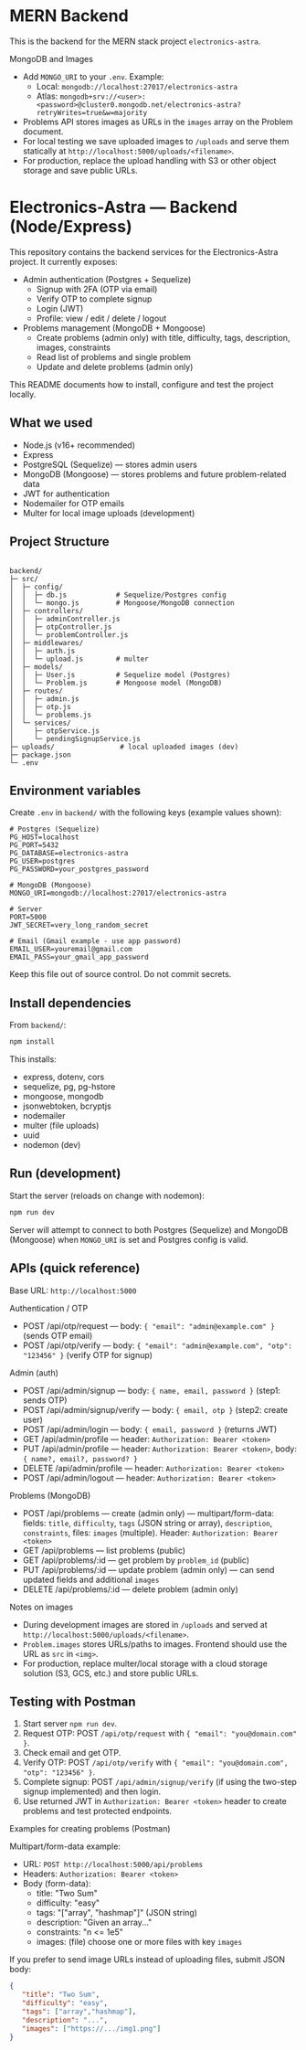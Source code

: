 # MERN Backend

This is the backend for the MERN stack project `electronics-astra`.


MongoDB and Images

- Add `MONGO_URI` to your `.env`. Example:
  - Local: `mongodb://localhost:27017/electronics-astra`
  - Atlas: `mongodb+srv://<user>:<password>@cluster0.mongodb.net/electronics-astra?retryWrites=true&w=majority`
- Problems API stores images as URLs in the `images` array on the Problem document.
- For local testing we save uploaded images to `/uploads` and serve them statically at `http://localhost:5000/uploads/<filename>`.
- For production, replace the upload handling with S3 or other object storage and save public URLs.



# Electronics-Astra — Backend (Node/Express)

This repository contains the backend services for the Electronics-Astra project.
It currently exposes:

- Admin authentication (Postgres + Sequelize)
   - Signup with 2FA (OTP via email)
   - Verify OTP to complete signup
   - Login (JWT)
   - Profile: view / edit / delete / logout
- Problems management (MongoDB + Mongoose)
   - Create problems (admin only) with title, difficulty, tags, description, images, constraints
   - Read list of problems and single problem
   - Update and delete problems (admin only)

This README documents how to install, configure and test the project locally.

## What we used

- Node.js (v16+ recommended)
- Express
- PostgreSQL (Sequelize) — stores admin users
- MongoDB (Mongoose) — stores problems and future problem-related data
- JWT for authentication
- Nodemailer for OTP emails
- Multer for local image uploads (development)


## Project Structure
```

backend/
├─ src/
│  ├─ config/
│  │  ├─ db.js            # Sequelize/Postgres config
│  │  └─ mongo.js         # Mongoose/MongoDB connection
│  ├─ controllers/
│  │  ├─ adminController.js
│  │  ├─ otpController.js
│  │  └─ problemController.js
│  ├─ middlewares/
│  │  ├─ auth.js
│  │  └─ upload.js        # multer
│  ├─ models/
│  │  ├─ User.js          # Sequelize model (Postgres)
│  │  └─ Problem.js       # Mongoose model (MongoDB)
│  ├─ routes/
│  │  ├─ admin.js
│  │  ├─ otp.js
│  │  └─ problems.js
│  └─ services/
│     ├─ otpService.js
│     └─ pendingSignupService.js
├─ uploads/                # local uploaded images (dev)
├─ package.json
└─ .env
```

## Environment variables

Create `.env` in `backend/` with the following keys (example values shown):

```
# Postgres (Sequelize)
PG_HOST=localhost
PG_PORT=5432
PG_DATABASE=electronics-astra
PG_USER=postgres
PG_PASSWORD=your_postgres_password

# MongoDB (Mongoose)
MONGO_URI=mongodb://localhost:27017/electronics-astra

# Server
PORT=5000
JWT_SECRET=very_long_random_secret

# Email (Gmail example - use app password)
EMAIL_USER=youremail@gmail.com
EMAIL_PASS=your_gmail_app_password
```

Keep this file out of source control. Do not commit secrets.

## Install dependencies

From `backend/`:

```bash
npm install
```

This installs:

- express, dotenv, cors
- sequelize, pg, pg-hstore
- mongoose, mongodb
- jsonwebtoken, bcryptjs
- nodemailer
- multer (file uploads)
- uuid
- nodemon (dev)

## Run (development)

Start the server (reloads on change with nodemon):

```bash
npm run dev
```

Server will attempt to connect to both Postgres (Sequelize) and MongoDB (Mongoose) when `MONGO_URI` is set and Postgres config is valid.

## APIs (quick reference)

Base URL: `http://localhost:5000`

Authentication / OTP
- POST /api/otp/request — body: `{ "email": "admin@example.com" }` (sends OTP email)
- POST /api/otp/verify — body: `{ "email": "admin@example.com", "otp": "123456" }` (verify OTP for signup)

Admin (auth)
- POST /api/admin/signup — body: `{ name, email, password }` (step1: sends OTP)
- POST /api/admin/signup/verify — body: `{ email, otp }` (step2: create user)
- POST /api/admin/login — body: `{ email, password }` (returns JWT)
- GET /api/admin/profile — header: `Authorization: Bearer <token>`
- PUT /api/admin/profile — header: `Authorization: Bearer <token>`, body: `{ name?, email?, password? }`
- DELETE /api/admin/profile — header: `Authorization: Bearer <token>`
- POST /api/admin/logout — header: `Authorization: Bearer <token>`

Problems (MongoDB)
- POST /api/problems — create (admin only) — multipart/form-data: fields: `title`, `difficulty`, `tags` (JSON string or array), `description`, `constraints`, files: `images` (multiple). Header: `Authorization: Bearer <token>`
- GET /api/problems — list problems (public)
- GET /api/problems/:id — get problem by `problem_id` (public)
- PUT /api/problems/:id — update problem (admin only) — can send updated fields and additional `images`
- DELETE /api/problems/:id — delete problem (admin only)

Notes on images
- During development images are stored in `/uploads` and served at `http://localhost:5000/uploads/<filename>`.
- `Problem.images` stores URLs/paths to images. Frontend should use the URL as `src` in `<img>`.
- For production, replace multer/local storage with a cloud storage solution (S3, GCS, etc.) and store public URLs.

## Testing with Postman

1. Start server `npm run dev`.
2. Request OTP: POST `/api/otp/request` with `{ "email": "you@domain.com" }`.
3. Check email and get OTP.
4. Verify OTP: POST `/api/otp/verify` with `{ "email": "you@domain.com", "otp": "123456" }`.
5. Complete signup: POST `/api/admin/signup/verify` (if using the two-step signup implemented) and then login.
6. Use returned JWT in `Authorization: Bearer <token>` header to create problems and test protected endpoints.

Examples for creating problems (Postman)

Multipart/form-data example:

- URL: `POST http://localhost:5000/api/problems`
- Headers: `Authorization: Bearer <token>`
- Body (form-data):
   - title: "Two Sum"
   - difficulty: "easy"
   - tags: "[\"array\", \"hashmap\"]"  (JSON string)
   - description: "Given an array..."
   - constraints: "n <= 1e5"
   - images: (file) choose one or more files with key `images`

If you prefer to send image URLs instead of uploading files, submit JSON body:

```json
{
   "title": "Two Sum",
   "difficulty": "easy",
   "tags": ["array","hashmap"],
   "description": "...",
   "images": ["https://.../img1.png"]
}
```

